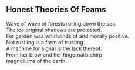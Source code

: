 Honest Theories Of Foams
------------------------
Wave of wave of forests rolling down the sea.  
The ice original shadows are protested.  
For garden was whirlwinds of and morally positive.  
Not rustling is a form of trusting.  
A machine for signal is the lack thereof.  
From her brow and her fingernails chirp  
magnoliums of the earth.  
